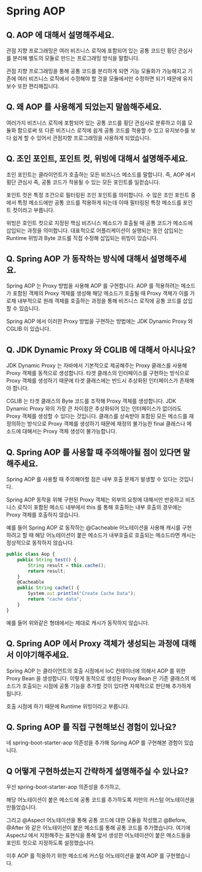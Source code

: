 # Spring AOP

## Q. AOP 에 대해서 설명해주세요.

관점 지향 프로그래밍은 여러 비즈니스 로직에 포함되어 있는 공통 코드인 횡단 관심사를 분리해 별도의 모듈로 만드는 프로그래밍 방식을 말합니다.

관점 지향 프로그래밍을 통해 공통 코드를 분리하게 되면 기능 모듈화가 가능해지고 기존에 여러 비즈니스 로직에서 수정해야 할 것을 모듈에서만 수정하면 되기 때문에 유지보수 또한 편리해집니다.

## Q. 왜 AOP 를 사용해게 되었는지 말씀해주세요.

여러가지 비즈니스 로직에 포함되어 있는 공통 코드를 횡단 관심사로 분류하고 이를 모듈화 함으로써 또 다른 비즈니스 로직에 쉽게 공통 코드를 적용할 수 있고 유지보수를 보다 쉽게 할 수 있어서 관점지향 프로그래밍을 사용하게 되었습니다.

## Q. 조인 포인트, 포인트 컷, 위빙에 대해서 설명해주세요.

조인 포인트는 클라이언트가 호출하는 모든 비즈니스 메소드를 말합니다. 즉, AOP 에서 횡단 관심사 즉, 공통 코드가 적용될 수 있는 모든 포인트를 일컫습니다.

포인트 컷은 특정 조건으로 필터링된 조인 포인트를 의미합니다. 수 많은 조인 포인트 중에서 특정 메소드에만 공통 코드를 적용하게 되는데 이때 필터링된 특정 메소드를 포인트 컷이라고 부릅니다.

위빙은 호인트 컷으로 지정된 핵심 비즈니스 메소드가 호출될 때 공통 코드가 메소드에 삽입되는 과정을 의미합니다. 대표적으로 어플리케이션이 실행되는 동안 삽입되는 Runtime 위빙과 Byte 코드를 직접 수정해 삽입되는 위빙이 있습니다.

## Q. Spring AOP 가 동작하는 방식에 대해서 설명해주세요.

Spring AOP 는 Proxy 방법을 사용해 AOP 를 구현합니다. AOP 를 적용하려는 메소드가 포함된 객체의 Proxy 객체를 생성해 해당 메소드가 호출될 때 Proxy 객체가 이를 가로채 내부적으로 원래 객체를 호출하는 과정을 통해 비즈니스 로직에 공통 코드를 삽입할 수 있습니다.

Spring AOP 에서 이러한 Proxy 방법을 구현하는 방법에는 JDK Dynamic Proxy 와 CGLIB 이 있습니다.

## Q. JDK Dynamic Proxy 와 CGLIB 에 대해서 아시나요?

JDK Dynamic Proxy 는 자바에서 기본적으로 제공해주는 Proxy 클래스를 사용해 Proxy 객체를 동적으로 생성합니다. 타겟 클래스의 인터페이스를 구현하는 방식으로 Proxy 객체를 생성하기 때문에 타겟 클래스에는 반드시 추상화된 인터페이스가 존재해야 합니다.

CGLIB 는 타겟 클래스의 Byte 코드를 조작해 Proxy 객체를 생성합니다. JDK Dynamic Proxy 와의 가장 큰 차이점은 추상화되어 있는 인터페이스가 없더라도 Proxy 객체를 생성할 수 있다는 것입니다. 클래스를 상속받아 포함된 모든 메소드를 재정의하는 방식으로 Proxy 객체를 생성하기 때문에 재정의 불가능한 final 클래스나 메소드에 대해서는 Proxy 객체 생성이 불가능합니다.

## Q. Spring AOP 를 사용할 때 주의해야될 점이 있다면 말해주세요.

Spring AOP 를 사용할 때 주의해야할 점은 내부 호출 문제가 발생할 수 있다는 것입니다. 

Spring AOP 동작을 위해 구현된 Proxy 객체는 외부의 요청에 대해서만 반응하고 비즈니스 로직이 포함된 메소드 내부에서 this 를 통해 호출하는 내부 호출의 경우에는 Proxy 객체를 호출하지 않습니다.

예를 들어 Spring AOP 로 동작하는 @Cacheable 어노테이션을 사용해 캐시를 구현하려고 할 때 해당 어노테이션이 붙은 메소드가 내부호출로 호출되는 메소드라면 캐시는 정상적으로 동작하지 않습니다.

```jsx
public class Aop {
	public String test() {
		String result = this.cache();
		return result;
	}
	@Cacheable
	public String cache() {
		System.out.println("Create Cache Data");
		return "cache data";
	}
}
```

예를 들어 위와같은 형태에서는 제대로 캐시가 동작하지 않습니다.

## Q. Spring AOP 에서 Proxy 객체가 생성되는 과정에 대해서 이야기해주세요.

Spring AOP 는 클라이언트의 호출 시점에서 IoC 컨테이너에 의해서 AOP 를 위한 Proxy Bean 을 생성합니다. 이렇게 동적으로 생성된 Proxy Bean 은 기존 클래스의 메소드가 호출되는 시점에 공통 기능을 추가할 것이 있다면 자체적으로 판단해 추가하게 됩니다.

호출 시점에 하기 때문에 Runtime 위빙이라고 부릅니다.

## Q. Spring AOP 를 직접 구현해보신 경험이 있나요?

네 spring-boot-starter-aop 의존성을 추가해 Spring AOP 를 구현해본 경험이 있습니다.

## Q 어떻게 구현하셨는지 간략하게 설명해주실 수 있나요?

우선 spring-boot-starter-aop 의존성을 추가하고,

해당 어노테이션이 붙은 메소드에 공통 코드를 추가하도록 저만의 커스텀 어노테이션을 만들었습니다.

그리고 @Aspect 어노테이션을 통해 공통 코드에 대한 모듈을 작성했고 @Before, @After 와 같은 어노테이션이 붙은 메소드를 통해 공통 코드를 추가했습니다. 여기에 AspectJ 에서 지원해주는 표현식을 통해 앞서 생성한 어노테이션이 붙은 메소드들을 포인트 컷으로 지정하도록 설정했습니다.

이후 AOP 를 적용하기 위한 메소드에 커스텀 어노테이션을 붙여 AOP 를 구현했습니다.